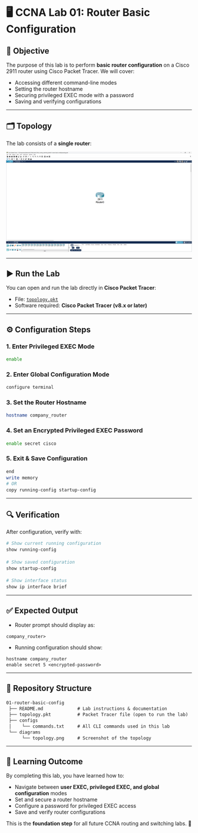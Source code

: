 # 🖥️ CCNA Lab 01: Router Basic Configuration

## 📌 Objective

The purpose of this lab is to perform **basic router configuration** on a Cisco 2911 router using Cisco Packet Tracer.
We will cover:

* Accessing different command-line modes
* Setting the router hostname
* Securing privileged EXEC mode with a password
* Saving and verifying configurations

---

## 🗂️ Topology

The lab consists of a **single router**:

![Lab Topology](./diagrams/topology.png)

---

## ▶️ Run the Lab

You can open and run the lab directly in **Cisco Packet Tracer**:

* File: [`topology.pkt`](./topology.pkt)
* Software required: **Cisco Packet Tracer (v8.x or later)**

---

## ⚙️ Configuration Steps

### 1. Enter Privileged EXEC Mode

```bash
enable
```

### 2. Enter Global Configuration Mode

```bash
configure terminal
```

### 3. Set the Router Hostname

```bash
hostname company_router
```

### 4. Set an Encrypted Privileged EXEC Password

```bash
enable secret cisco
```

### 5. Exit & Save Configuration

```bash
end
write memory
# OR
copy running-config startup-config
```

---

## 🔍 Verification

After configuration, verify with:

```bash
# Show current running configuration
show running-config

# Show saved configuration
show startup-config

# Show interface status
show ip interface brief
```

---

## ✅ Expected Output

* Router prompt should display as:

```
company_router>
```

* Running configuration should show:

```
hostname company_router
enable secret 5 <encrypted-password>
```

---

## 📂 Repository Structure

```
01-router-basic-config
 ├── README.md             # Lab instructions & documentation
 ├── topology.pkt          # Packet Tracer file (open to run the lab)
 ├── configs
 │    └── commands.txt     # All CLI commands used in this lab
 └── diagrams
      └── topology.png     # Screenshot of the topology
```

---

## 🎯 Learning Outcome

By completing this lab, you have learned how to:

* Navigate between **user EXEC, privileged EXEC, and global configuration** modes
* Set and secure a router hostname
* Configure a password for privileged EXEC access
* Save and verify router configurations

This is the **foundation step** for all future CCNA routing and switching labs. 🚀
